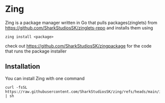 
# Zing

Zing is a package manager written in Go that pulls packages(zinglets) from https://github.com/SharkStudiosSK/zinglets-repo and installs them using

```
zing install <package>
```
check out https://github.com/SharkStudiosSK/zingpackage for the code that runs the package installer

## Installation
You can install Zing with one command
```
curl -fsSL https://raw.githubusercontent.com/SharkStudiosSK/zing/refs/heads/main/install.sh | sh
```

